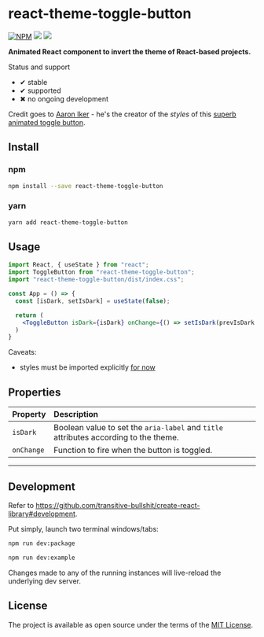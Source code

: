 # react-theme-toggle-button

[![NPM](https://img.shields.io/npm/v/react-theme-toggle-button.svg)](https://www.npmjs.com/package/react-theme-toggle-button) ![](https://github.com/gomorizsolt/react-theme-toggle-button/workflows/CI/badge.svg) ![](https://github.com/gomorizsolt/react-theme-toggle-button/workflows/Publish/badge.svg)

**Animated React component to invert the theme of React-based projects.**

Status and support
- &#x2714; stable
- &#x2714; supported
- &#x2716; no ongoing development

Credit goes to [Aaron Iker](https://codepen.io/aaroniker) - he's the creator of the *styles* of this [superb animated toggle button](https://codepen.io/aaroniker/pen/KGpXZo).

## Install

### npm

```bash
npm install --save react-theme-toggle-button
```

### yarn

```bash
yarn add react-theme-toggle-button
```

## Usage

```jsx
import React, { useState } from "react";
import ToggleButton from "react-theme-toggle-button";
import "react-theme-toggle-button/dist/index.css";

const App = () => {
  const [isDark, setIsDark] = useState(false);

  return (
    <ToggleButton isDark={isDark} onChange={() => setIsDark(prevIsDark => !prevIsDark)} />
  )
}
```

Caveats:
- styles must be imported explicitly [for now](https://stackoverflow.com/a/57906016/9599137)

## Properties

Property | Description
:--- | :---
`isDark`|Boolean value to set the `aria-label` and `title` attributes according to the theme.
`onChange`|Function to fire when the button is toggled.
-----

## Development

Refer to https://github.com/transitive-bullshit/create-react-library#development.

Put simply, launch two terminal windows/tabs:

```bash
npm run dev:package
```

```bash
npm run dev:example
```

Changes made to any of the running instances will live-reload the underlying dev server.

## License

The project is available as open source under the terms of the [MIT License](http://opensource.org/licenses/MIT).
